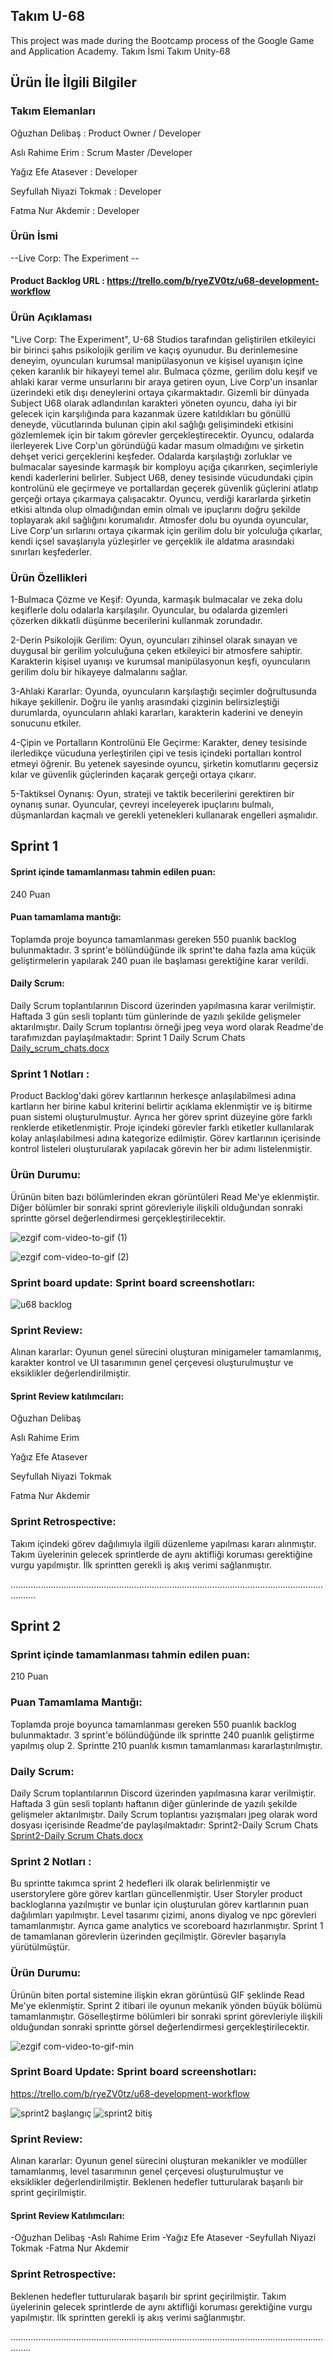 ## Takım U-68
This project was made during the Bootcamp process of the Google Game and Application Academy.
Takım İsmi
Takım Unity-68
 
## Ürün İle İlgili Bilgiler
### Takım Elemanları
Oğuzhan Delibaş : Product Owner / Developer

Aslı Rahime Erim : Scrum Master /Developer

Yağız Efe Atasever : Developer

Seyfullah Niyazi Tokmak : Developer

Fatma Nur Akdemir : Developer
 
### Ürün İsmi
--Live Corp: The Experiment --
#### Product Backlog URL : https://trello.com/b/ryeZV0tz/u68-development-workflow
 
### Ürün Açıklaması
"Live Corp: The Experiment", U-68 Studios tarafından geliştirilen etkileyici bir birinci şahıs psikolojik gerilim ve kaçış oyunudur. Bu derinlemesine deneyim, oyuncuları kurumsal manipülasyonun ve kişisel uyanışın içine çeken karanlık bir hikayeyi temel alır. Bulmaca çözme, gerilim dolu keşif ve ahlaki karar verme unsurlarını bir araya getiren oyun, Live Corp'un insanlar üzerindeki etik dışı deneylerini ortaya çıkarmaktadır.
Gizemli bir dünyada Subject U68 olarak adlandırılan karakteri yöneten oyuncu, daha iyi bir gelecek için karşılığında para kazanmak üzere katıldıkları bu gönüllü deneyde, vücutlarında bulunan çipin akıl sağlığı gelişimindeki etkisini gözlemlemek için bir takım görevler gerçekleştirecektir. Oyuncu, odalarda ilerleyerek Live Corp'un göründüğü kadar masum olmadığını ve şirketin dehşet verici gerçeklerini keşfeder. Odalarda karşılaştığı zorluklar ve bulmacalar sayesinde karmaşık bir komployu açığa çıkarırken, seçimleriyle kendi kaderlerini belirler. Subject U68, deney tesisinde vücudundaki çipin kontrolünü ele geçirmeye ve portallardan geçerek güvenlik güçlerini atlatıp gerçeği ortaya çıkarmaya çalışacaktır. Oyuncu, verdiği kararlarda şirketin etkisi altında olup olmadığından emin olmalı ve ipuçlarını doğru şekilde toplayarak akıl sağlığını korumalıdır.
Atmosfer dolu bu oyunda oyuncular, Live Corp'un sırlarını ortaya çıkarmak için gerilim dolu bir yolculuğa çıkarlar, kendi içsel savaşlarıyla yüzleşirler ve gerçeklik ile aldatma arasındaki sınırları keşfederler.
 
### Ürün Özellikleri
1-Bulmaca Çözme ve Keşif: Oyunda, karmaşık bulmacalar ve zeka dolu keşiflerle dolu odalarla karşılaşılır. Oyuncular, bu odalarda gizemleri çözerken dikkatli düşünme becerilerini kullanmak zorundadır.

2-Derin Psikolojik Gerilim: Oyun, oyuncuları zihinsel olarak sınayan ve duygusal bir gerilim yolculuğuna çeken etkileyici bir atmosfere sahiptir. Karakterin kişisel uyanışı ve kurumsal manipülasyonun keşfi, oyuncuların gerilim dolu bir hikayeye dalmalarını sağlar.

3-Ahlaki Kararlar: Oyunda, oyuncuların karşılaştığı seçimler doğrultusunda hikaye şekillenir. Doğru ile yanlış arasındaki çizginin belirsizleştiği durumlarda, oyuncuların ahlaki kararları, karakterin kaderini ve deneyin sonucunu etkiler.

4-Çipin ve Portalların Kontrolünü Ele Geçirme: Karakter, deney tesisinde ilerledikçe vücuduna yerleştirilen çipi ve tesis içindeki portalları kontrol etmeyi öğrenir. Bu yetenek sayesinde oyuncu, şirketin komutlarını geçersiz kılar ve güvenlik güçlerinden kaçarak gerçeği ortaya çıkarır.

5-Taktiksel Oynanış: Oyun, strateji ve taktik becerilerini gerektiren bir oynanış sunar. Oyuncular, çevreyi inceleyerek ipuçlarını bulmalı, düşmanlardan kaçmalı ve gerekli yetenekleri kullanarak engelleri aşmalıdır.
 
## Sprint 1
#### Sprint içinde tamamlanması tahmin edilen puan: 
240 Puan
#### Puan tamamlama mantığı: 
Toplamda proje boyunca tamamlanması gereken 550 puanlık backlog bulunmaktadır. 3 sprint'e bölündüğünde ilk sprint'te daha fazla ama küçük geliştirmelerin yapılarak 240 puan ile başlaması gerektiğine karar verildi.
#### Daily Scrum: 
Daily Scrum toplantılarının Discord üzerinden yapılmasına karar verilmiştir. Haftada 3 gün sesli toplantı tüm günlerinde de yazılı şekilde gelişmeler aktarılmıştır. Daily Scrum toplantısı örneği jpeg veya word olarak Readme'de tarafımızdan paylaşılmaktadır: Sprint 1 Daily Scrum Chats [Daily_scrum_chats.docx](https://github.com/oguzhandelibas/u68/files/11786346/Daily_scrum_chats.docx)

### Sprint 1 Notları : 
Product Backlog'daki görev kartlarının herkesçe anlaşılabilmesi adına kartların her birine kabul kriterini belirtir açıklama eklenmiştir ve iş bitirme puan sistemi oluşturulmuştur. Ayrıca her görev sprint düzeyine göre farklı renklerde etiketlenmiştir. Proje içindeki görevler farklı etiketler kullanılarak kolay anlaşılabilmesi adına kategorize edilmiştir. Görev kartlarının içerisinde kontrol listeleri oluşturularak yapılacak görevin her bir adımı listelenmiştir.

### Ürün Durumu:
Ürünün biten bazı bölümlerinden ekran görüntüleri Read Me'ye eklenmiştir. Diğer bölümler bir sonraki sprint görevleriyle ilişkili olduğundan sonraki sprintte görsel değerlendirmesi gerçekleştirilecektir. 

![ezgif com-video-to-gif (1)](https://github.com/oguzhandelibas/Live-Corp-The-Experiment/assets/130167514/7f90500e-aaee-4b38-8cec-6ca4f793333d)

![ezgif com-video-to-gif (2)](https://github.com/oguzhandelibas/Live-Corp-The-Experiment/assets/130167514/fa08f400-a373-45e2-93c6-36aa5e7c08f9)


### Sprint board update: Sprint board screenshotları:
![u68 backlog](https://github.com/oguzhandelibas/u68/assets/130167514/6860870f-673d-4af9-b385-25fcb6563f56)

### Sprint Review: 
Alınan kararlar: Oyunun genel sürecini oluşturan minigameler tamamlanmış, karakter kontrol ve UI tasarımının genel çerçevesi oluşturulmuştur ve eksiklikler değerlendirilmiştir.
#### Sprint Review katılımcıları: 
Oğuzhan Delibaş 

Aslı Rahime Erim 

Yağız Efe Atasever

Seyfullah Niyazi Tokmak 

Fatma Nur Akdemir 

### Sprint Retrospective:
Takım içindeki görev dağılımıyla ilgili düzenleme yapılması kararı alınmıştır.
Takım üyelerinin gelecek sprintlerde de aynı aktifliği koruması gerektiğine vurgu yapılmıştır.
İlk sprintten gerekli iş akış verimi sağlanmıştır.

......................................................................................................................................

## Sprint 2

### Sprint içinde tamamlanması tahmin edilen puan: 
210 Puan
### Puan Tamamlama Mantığı: 
Toplamda proje boyunca tamamlanması gereken 550 puanlık backlog bulunmaktadır. 3 sprint'e bölündüğünde ilk sprintte 240 puanlık geliştirme yapılmış olup 2. Sprintte 210 puanlık kısmın tamamlanması kararlaştırılmıştır.

### Daily Scrum:
Daily Scrum toplantılarının Discord üzerinden yapılmasına karar verilmiştir. Haftada 3 gün sesli toplantı haftanın diğer günlerinde de yazılı şekilde gelişmeler aktarılmıştır.  Daily Scrum toplantısı yazışmaları jpeg olarak word dosyası içerisinde Readme'de paylaşılmaktadır: Sprint2-Daily Scrum Chats [Sprint2-Daily Scrum Chats.docx](https://github.com/oguzhandelibas/Live-Corp-The-Experiment/files/11931421/Sprint2-Daily.Scrum.Chats.docx)

### Sprint 2 Notları : 
Bu sprintte takımca sprint 2 hedefleri ilk olarak belirlenmiştir ve userstorylere göre görev kartları güncellenmiştir. User Storyler product backloglarına yazılmıştır ve bunlar için oluşturulan görev kartlarının puan dağılımları yapılmıştır. Level tasarımı çizimi, anons diyalog ve npc görevleri tamamlanmıştır. Ayrıca game analytics ve scoreboard hazırlanmıştır. Sprint 1 de tamamlanan görevlerin üzerinden geçilmiştir. Görevler başarıyla yürütülmüştür. 

### Ürün Durumu:
Ürünün biten portal sistemine ilişkin ekran görüntüsü GIF şeklinde Read Me'ye eklenmiştir. Sprint 2 itibari ile oyunun mekanik yönden büyük bölümü tamamlanmıştır. Göselleştirme bölümleri bir sonraki sprint görevleriyle ilişkili olduğundan sonraki sprintte görsel değerlendirmesi gerçekleştirilecektir. 


![ezgif com-video-to-gif-min](https://github.com/oguzhandelibas/Live-Corp-The-Experiment/assets/130167514/8e36afe9-35bf-40bb-bdae-a95ab4812818)


### Sprint Board Update: Sprint board screenshotları:
https://trello.com/b/ryeZV0tz/u68-development-workflow

![sprint2 başlangıç](https://github.com/oguzhandelibas/Live-Corp-The-Experiment/assets/130167514/2be62310-94ff-4db1-89ec-fcea4e3544f0)
![sprint2 bitiş](https://github.com/oguzhandelibas/Live-Corp-The-Experiment/assets/130167514/11ee7e3e-f8e3-4782-8b3a-8bfa4be8a42b)

### Sprint Review: 
Alınan kararlar: Oyunun genel sürecini oluşturan mekanikler ve modüller tamamlanmış, level tasarımının genel çerçevesi oluşturulmuştur ve eksiklikler değerlendirilmiştir. Beklenen hedefler tutturularak başarılı bir  sprint geçirilmiştir. 

#### Sprint Review Katılımcıları: 
-Oğuzhan Delibaş 
-Aslı Rahime Erim 
-Yağız Efe Atasever
-Seyfullah Niyazi Tokmak 
-Fatma Nur Akdemir 

### Sprint Retrospective:
Beklenen hedefler tutturularak başarılı bir sprint geçirilmiştir. Takım üyelerinin gelecek sprintlerde de aynı aktifliği koruması gerektiğine vurgu yapılmıştır. İlk sprintten gerekli iş akış verimi sağlanmıştır.

....................................................................................................................................
